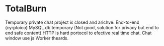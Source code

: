 # TotalBurn
Temporary private chat project is closed and arichve.
End-to-end (cyrptoico)
MySQL db temporary (Not good, solution for privacy but end to end safe content)
HTTP is hard portocol to efective real time chat.
Chat window use js Worker theards.
